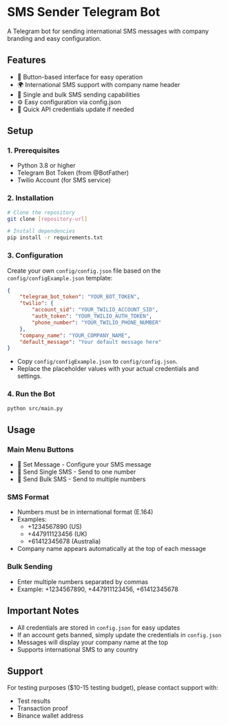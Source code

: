 # SMS Sender Telegram Bot

A Telegram bot for sending international SMS messages with company branding and easy configuration.

## Features
- 📱 Button-based interface for easy operation
- 🌍 International SMS support with company name header
- 📨 Single and bulk SMS sending capabilities
- ⚙️ Easy configuration via config.json
- 🔄 Quick API credentials update if needed

## Setup

### 1. Prerequisites
- Python 3.8 or higher
- Telegram Bot Token (from @BotFather)
- Twilio Account (for SMS service)

### 2. Installation
```bash
# Clone the repository
git clone [repository-url]

# Install dependencies
pip install -r requirements.txt
```

### 3. Configuration
Create your own `config/config.json` file based on the `config/configExample.json` template:
```json
{
    "telegram_bot_token": "YOUR_BOT_TOKEN",
    "twilio": {
        "account_sid": "YOUR_TWILIO_ACCOUNT_SID",
        "auth_token": "YOUR_TWILIO_AUTH_TOKEN",
        "phone_number": "YOUR_TWILIO_PHONE_NUMBER"
    },
    "company_name": "YOUR_COMPANY_NAME",
    "default_message": "Your default message here"
}
```
- Copy `config/configExample.json` to `config/config.json`.
- Replace the placeholder values with your actual credentials and settings.

### 4. Run the Bot
```bash
python src/main.py
```

## Usage

### Main Menu Buttons
- 📝 Set Message - Configure your SMS message
- 📱 Send Single SMS - Send to one number
- 📲 Send Bulk SMS - Send to multiple numbers

### SMS Format
- Numbers must be in international format (E.164)
- Examples: 
  - +1234567890 (US)
  - +447911123456 (UK)
  - +61412345678 (Australia)
- Company name appears automatically at the top of each message

### Bulk Sending
- Enter multiple numbers separated by commas
- Example: +1234567890, +447911123456, +61412345678

## Important Notes
- All credentials are stored in `config.json` for easy updates
- If an account gets banned, simply update the credentials in `config.json`
- Messages will display your company name at the top
- Supports international SMS to any country

## Support
For testing purposes ($10-15 testing budget), please contact support with:
- Test results
- Transaction proof
- Binance wallet address